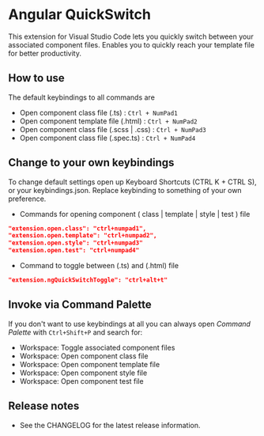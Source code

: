 # Angular QuickSwitch

This extension for Visual Studio Code lets you quickly switch between your associated component files. Enables you to quickly reach your template file for better productivity.

## How to use
The default keybindings to all commands are

* Open component class file (.ts) : `Ctrl + NumPad1`
* Open component template file (.html) : `Ctrl + NumPad2`
* Open component class file (.scss | .css) : `Ctrl + NumPad3`
* Open component class file (.spec.ts) : `Ctrl + NumPad4`

## Change to your own keybindings
To change default settings open up Keyboard Shortcuts (CTRL K + CTRL S), or your keybindings.json. Replace keybinding to something of your own preference.

* Commands for opening component ( class | template | style | test ) file
```json
"extension.open.class": "ctrl+numpad1",
"extension.open.template": "ctrl+numpad2",
"extension.open.style": "ctrl+numpad3"
"extension.open.test": "ctrl+numpad4"
```
* Command to toggle between (.ts) and (.html) file
```json
"extension.ngQuickSwitchToggle": "ctrl+alt+t"
```

## Invoke via Command Palette
If you don't want to use keybindings at all you can always open *Command Palette* with `Ctrl+Shift+P` and search for:
* Workspace: Toggle associated component files
* Workspace: Open component class file
* Workspace: Open component template file
* Workspace: Open component style file
* Workspace: Open component test file


## Release notes

* See the CHANGELOG for the latest release information.
